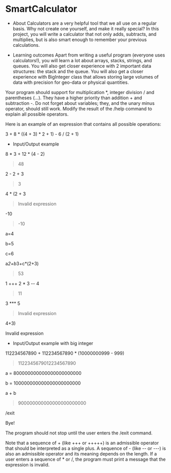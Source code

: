 # SmartCalculator

 - About
Calculators are a very helpful tool that we all use on a regular basis. 
Why not create one yourself, and make it really special? 
In this project, you will write a calculator that not only adds, subtracts, and multiplies, but is also smart enough to remember your previous calculations.

 - Learning outcomes
Apart from writing a useful program (everyone uses calculators!), you will learn a lot about arrays, stacks, strings, and queues. 
You will also get closer experience with 2 important data structures: the stack and the queue. 
You will also get a closer experience with BigInteger class that allows storing large volumes of data with precision for geo-data or physical quantities.

Your program should support for multiplication *, 
integer division / and parentheses (...). They have a higher priority than addition + and subtraction -. 
Do not forget about variables; they, and the unary minus operator, should still work. 
Modify the result of the /help command to explain all possible operators.

Here is an example of an expression that contains all possible operations:

3 + 8 * ((4 + 3) * 2 + 1) - 6 / (2 + 1)

 - Input/Output example
 
8 * 3 + 12 * (4 - 2)

>48

2 - 2 + 3

>3

4 * (2 + 3

>Invalid expression

-10

>-10

a=4

b=5

c=6

a*2+b*3+c*(2+3)

>53

1 +++ 2 * 3 -- 4

>11

3 *** 5

>Invalid expression

4+3)

Invalid expression

 - Input/Output example with big integer
 
112234567890 + 112234567890 * (10000000999 - 999)

>1122345679012234567890

a = 800000000000000000000000

b = 100000000000000000000000

a + b

>900000000000000000000000

/exit

Bye!

The program should not stop until the user enters the /exit command.

Note that a sequence of + (like +++ or +++++) is an admissible operator that should be interpreted as a single plus. 
A sequence of - (like -- or ---) is also an admissible operator and its meaning depends on the length. 
If a user enters a sequence of * or /, the program must print a message that the expression is invalid.
